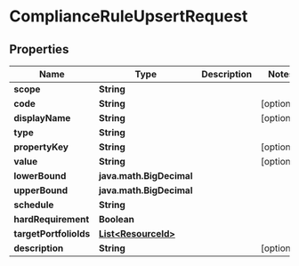 

# ComplianceRuleUpsertRequest


## Properties

Name | Type | Description | Notes
------------ | ------------- | ------------- | -------------
**scope** | **String** |  | 
**code** | **String** |  |  [optional]
**displayName** | **String** |  |  [optional]
**type** | **String** |  | 
**propertyKey** | **String** |  |  [optional]
**value** | **String** |  |  [optional]
**lowerBound** | **java.math.BigDecimal** |  | 
**upperBound** | **java.math.BigDecimal** |  | 
**schedule** | **String** |  | 
**hardRequirement** | **Boolean** |  | 
**targetPortfolioIds** | [**List&lt;ResourceId&gt;**](ResourceId.md) |  | 
**description** | **String** |  |  [optional]



